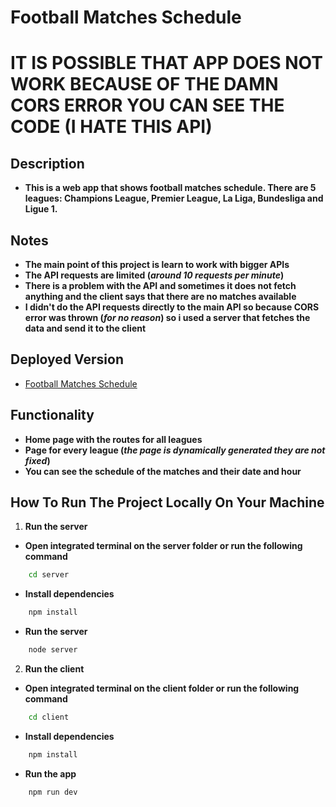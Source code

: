 # Football Matches Schedule
# IT IS POSSIBLE THAT APP DOES NOT WORK BECAUSE OF THE DAMN CORS ERROR YOU CAN SEE THE CODE (I HATE THIS API)

## Description
- **This is a web app that shows football matches schedule. There are 5 leagues: Champions League, Premier League, La Liga, Bundesliga and Ligue 1.**

## Notes
- **The main point of this project is learn to work with bigger APIs**
- **The API requests are limited (*around 10 requests per minute*)**
- **There is a problem with the API and sometimes it does not fetch anything and the client says that there are no matches available**
- **I didn't do the API requests directly to the main API so because CORS error was thrown (*for no reason*) so i used a server that fetches the data and send it to the client**

## Deployed Version
- [Football Matches Schedule](https://football-matches-schedule.vercel.app/)

## Functionality
- **Home page with the routes for all leagues**
- **Page for every league (*the page is dynamically generated they are not fixed*)**
- **You can see the schedule of the matches and their date and hour**

## How To Run The Project Locally On Your Machine
1. **Run the server**
- **Open integrated terminal on the server folder or run the following command**

```bash
    cd server
```

- **Install dependencies**

```bash
    npm install
```
- **Run the server**

```bash
    node server
```

2. **Run the client**
- **Open integrated terminal on the client folder or run the following command**

```bash
    cd client
```

- **Install dependencies**

```bash
    npm install
```
- **Run the app**

```bash
    npm run dev
```